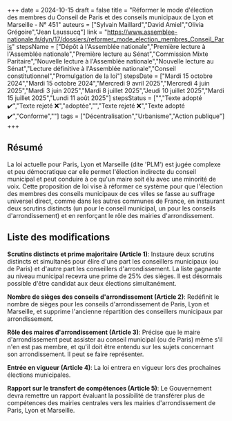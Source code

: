 +++
date = 2024-10-15
draft = false
title = "Réformer le mode d'élection des membres du Conseil de Paris et des conseils municipaux de Lyon et Marseille - N° 451"
auteurs = ["Sylvain Maillard","David Amiel","Olivia Grégoire","Jean Laussucq"]
link = "https://www.assemblee-nationale.fr/dyn/17/dossiers/reformer_mode_election_membres_Conseil_Paris"
stepsName = ["Dépôt à l'Assemblée nationale","Première lecture à l'Assemblée nationale","Première lecture au Sénat","Commission Mixte Paritaire","Nouvelle lecture à l'Assemblée nationale","Nouvelle lecture au Sénat","Lecture définitive à l'Assemblée nationale","Conseil constitutionnel","Promulgation de la loi"]
stepsDate = ["Mardi 15 octobre 2024","Mardi 15 octobre 2024","Mercredi 9 avril 2025","Mercredi 4 juin 2025","Mardi 3 juin 2025","Mardi 8 juillet 2025","Jeudi 10 juillet 2025","Mardi 15 juillet 2025","Lundi 11 août 2025"]
stepsStatus = ["","Texte adopté ✔️","Texte rejeté ❌","adoptée","","Texte rejeté ❌","Texte adopté ✔️","Conforme",""]
tags = ["Décentralisation","Urbanisme","Action publique"]
+++

## Résumé

La loi actuelle pour Paris, Lyon et Marseille (dite 'PLM') est jugée complexe et peu démocratique car elle permet l'élection indirecte du conseil municipal et peut conduire à ce qu'un maire soit élu avec une minorité de voix. Cette proposition de loi vise à réformer ce système pour que l'élection des membres des conseils municipaux de ces villes se fasse au suffrage universel direct, comme dans les autres communes de France, en instaurant deux scrutins distincts (un pour le conseil municipal, un pour les conseils d'arrondissement) et en renforçant le rôle des mairies d'arrondissement.

## Liste des modifications

**Scrutins distincts et prime majoritaire (Article 1)**: Instaure deux scrutins distincts et simultanés pour élire d'une part les conseillers municipaux (ou de Paris) et d'autre part les conseillers d'arrondissement. La liste gagnante au niveau municipal recevra une prime de 25% des sièges. Il est désormais possible d'être candidat aux deux élections simultanément.

**Nombre de sièges des conseils d'arrondissement (Article 2)**: Redéfinit le nombre de sièges pour les conseils d'arrondissement de Paris, Lyon et Marseille, et supprime l'ancienne répartition des conseillers municipaux par arrondissement.

**Rôle des maires d'arrondissement (Article 3)**: Précise que le maire d'arrondissement peut assister au conseil municipal (ou de Paris) même s'il n'en est pas membre, et qu'il doit être entendu sur les sujets concernant son arrondissement. Il peut se faire représenter.

**Entrée en vigueur (Article 4)**: La loi entrera en vigueur lors des prochaines élections municipales.

**Rapport sur le transfert de compétences (Article 5)**: Le Gouvernement devra remettre un rapport évaluant la possibilité de transférer plus de compétences des mairies centrales vers les mairies d'arrondissement de Paris, Lyon et Marseille.
